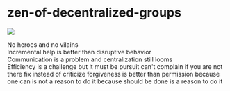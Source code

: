 # zen-of-decentralized-groups 

![](https://i.creativecommons.org/p/zero/1.0/88x31.png)

No heroes and no vilains  
Incremental help is better than disruptive behavior  
Communication is a problem and centralization still looms  
Efficiency is a challenge but it must be pursuit
can't complain if you are not there
fix instead of criticize
forgiveness is better than permission
because one can is not a reason to do it
because should be done is a reason to do it

